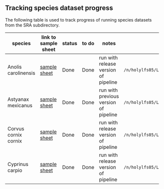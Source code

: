 ## Tracking species dataset progress

The following table is used to track progress of running species datasets from the SRA subdirectory.

|species|link to sample sheet|status|to do|notes|path to final output|
|---|---|---|---|---|---|
|Anolis carolinensis|[sample sheet](https://github.com/sjswuitchik/compPopGen_ms/blob/master/SRA/cleaned-metadata/Anolis_carolinensis_sample_metadata.csv)|Done|Done|run with release version of pipeline|`/n/holylfs05/LABS/informatics/Everyone/comppopgen_pipeline/Anolis_carolinensis`|
|Astyanax mexicanus|[sample sheet](https://github.com/sjswuitchik/compPopGen_ms/blob/master/SRA/cleaned-metadata/Astyanax_mexicanus_sample_metadata.csv)|Done|Done|run with previous version of pipeline|`/n/holylfs05/LABS/informatics/Everyone/comppopgen_pipeline/Astyanax_mexicanus`|
|Corvus cornix cornix|[sample sheet](https://github.com/sjswuitchik/compPopGen_ms/blob/master/SRA/cleaned-metadata/Corvus_cornix_cornix_sample_metadata.csv)|Done|Done|run with release version of pipeline|`/n/holylfs05/LABS/informatics/Everyone/comppopgen_pipeline/Corvus_cornix_cornix`|
|Cyprinus carpio|[sample sheet](https://github.com/sjswuitchik/compPopGen_ms/blob/master/SRA/cleaned-metadata/Cyprinus_carpio_sample_metadata.csv)|Done|Done|run with release version of pipeline|`/n/holylfs05/LABS/informatics/Everyone/comppopgen_pipeline/Cyprinus_carpio`|
